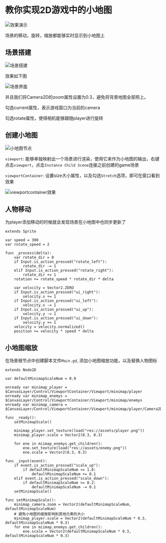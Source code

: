 # 教你实现2D游戏中的小地图

<img data-id="20240608184458" src="https://cdn.ipfsscan.io/weibo/large/005ZoLfCgy1hqi4yfdrdbj317c0t27ab.jpg" alt="效果演示" />

场景的移动，旋转，缩放都能够实时显示到小地图上

## 场景搭建

<img data-id="20240608184520" src="https://cdn.ipfsscan.io/weibo/large/005ZoLfCgy1hqi4yt4fb2j309k05cjrz.jpg" alt="场景搭建" />

效果如下图

<img data-id="20240608184552" src="https://cdn.ipfsscan.io/weibo/large/005ZoLfCgy1hqi4zddu7yj312w0loadx.jpg" alt="场景界面" />

并且我们将Camera2D的zoom属性设置为0.3，避免将背景地图全部照上。

勾选current属性，表示游戏窗口为当前的camera

勾选rotate属性，使得相机能够跟随player进行旋转

## 创建小地图

<img data-id="20240608184609" src="https://cdn.ipfsscan.io/weibo/large/005ZoLfCgy1hqi4znvli0j308s08swfk.jpg" alt="小地图节点" />

`viewport`: 能够单独映射出一个场景进行渲染，使用它来作为小地图的输出，右键点击`viewport`，点击`Instance Child Scene`连接之前创建的game场景

`viewportContainer`: 设置size大小属性，以及勾选`Stretch`选项，即可在窗口看到效果

<img data-id="20240608184626" src="https://cdn.ipfsscan.io/weibo/large/005ZoLfCgy1hqi4zymf3dj315i0o8dl0.jpg" alt="viewportcontainer效果" />

## 人物移动

为player添加移动的时候就会发现场景在小地图中也同步更新了

```godot
extends Sprite

var speed = 300
var rotate_speed = 2

func _process(delta):
    var rotate_dir = 0
    if Input.is_action_pressed("rotate_left"):
        rotate_dir -= 1
    elif Input.is_action_pressed("rotate_right"):
        rotate_dir += 1
    rotation += rotate_speed * rotate_dir * delta

    var velocity = Vector2.ZERO
    if Input.is_action_pressed("ui_right"):
        velocity.x += 1
    if Input.is_action_pressed("ui_left"):
        velocity.x -= 1
    if Input.is_action_pressed("ui_up"):
        velocity.y -= 1
    if Input.is_action_pressed("ui_down"):
        velocity.y += 1
    velocity = velocity.normalized()
    position += velocity * speed * delta
```

## 小地图缩放

在场景根节点中创建脚本文件`Main.gd`, 添加小地图缩放功能，以及替换人物图标

```godot
extends Node2D

var defaultMinimapScaleNum = 0.9

onready var minimap_player = $CanvasLayer/Control/ViewportContainer/Viewport/minimap/player
onready var minimap_enemys = $CanvasLayer/Control/ViewportContainer/Viewport/minimap/enemys
onready var minimap_camera = $CanvasLayer/Control/ViewportContainer/Viewport/minimap/player/Camera2D

func _ready():
    setMinimapScale()

    minimap_player.set_texture(load("res://assets/player.png"))
    minimap_player.scale = Vector2(0.3, 0.3)

    for ene in miimap_enemys.get_children():
        ene.set_texture(load("res://assets/enemy.png"))
        ene.scale = Vector2(0.3, 0.3)

func _input(event):
    if event.is_action_pressed("scale_up"):
        if defaultMinimapScaleNum <= 1.8:
            defaultMinimapScaleNum += 0.1
    elif event.is_action_pressed("scale_down"):
        if defaultMinimapScaleNum >= 0.2:
            defaultMinimapScaleNum -= 0.1
    setMinimapScale()

func setMinimapScale():
    minimap_camera.zoom = Vector2(defaultMinimapScaleNum, defaultMinimapScaleNum)
    # 避免小地图的缩放影响到其他元素的大小
    minimap_player.scale = Vector2(defaultMinimapScaleNum * 0.3, defaultMinimapScaleNum * 0.3)
    for ene in miimap_enemys.get_children():
        ene.scale = Vector2(defaultMinimapScaleNum * 0.3, defaultMinimapScaleNum * 0.3)
```